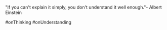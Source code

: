 "If you can't explain it simply, you don't understand it well enough."- Albert Einstein

#onThinking #onUnderstanding